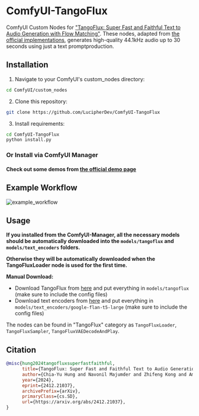 # ComfyUI-TangoFlux
ComfyUI Custom Nodes for ["TangoFlux: Super Fast and Faithful Text to Audio Generation with Flow Matching"](https://arxiv.org/abs/2412.21037). These nodes, adapted from [the official implementations](https://github.com/declare-lab/TangoFlux/), generates high-quality 44.1kHz audio up to 30 seconds using just a text promptproduction.

## Installation

1. Navigate to your ComfyUI's custom_nodes directory:
```bash
cd ComfyUI/custom_nodes
```

2. Clone this repository:
```bash
git clone https://github.com/LucipherDev/ComfyUI-TangoFlux
```

3. Install requirements:
```bash
cd ComfyUI-TangoFlux
python install.py
```

### Or Install via ComfyUI Manager

#### Check out some demos from [the official demo page](https://tangoflux.github.io/)

## Example Workflow

![example_workflow](https://github.com/user-attachments/assets/3293cf59-d3bf-4d48-8e40-2b9a74ea035a)

## Usage

**If you installed from the ComfyUI-Manager, all the necessary models should be automatically downloaded into the `models/tangoflux` and `models/text_encoders` folders.**

**Otherwise they will be automatically downloaded when the TangoFluxLoader node is used for the first time.**

**Manual Download:**
- Download TangoFlux from [here](https://huggingface.co/declare-lab/TangoFlux/tree/main) and put everything in `models/tangoflux` (make sure to include the config files)
- Download text encoders from [here](https://huggingface.co/google/flan-t5-large/tree/main) and put everything in `models/text_encoders/google-flan-t5-large` (make sure to include the config files)

The nodes can be found in "TangoFlux" category as `TangoFluxLoader`, `TangoFluxSampler`, `TangoFluxVAEDecodeAndPlay`.

## Citation

```bibtex
@misc{hung2024tangofluxsuperfastfaithful,
      title={TangoFlux: Super Fast and Faithful Text to Audio Generation with Flow Matching and Clap-Ranked Preference Optimization}, 
      author={Chia-Yu Hung and Navonil Majumder and Zhifeng Kong and Ambuj Mehrish and Rafael Valle and Bryan Catanzaro and Soujanya Poria},
      year={2024},
      eprint={2412.21037},
      archivePrefix={arXiv},
      primaryClass={cs.SD},
      url={https://arxiv.org/abs/2412.21037}, 
}
```
